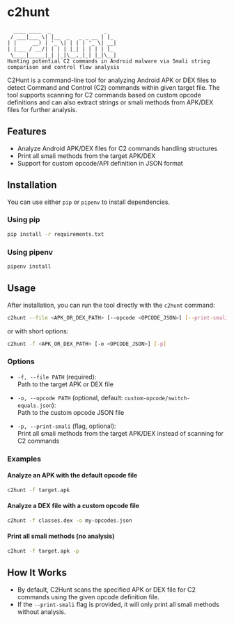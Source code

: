 # c2hunt

```
  ____ ____  _                 _   
 / ___|___ \| |__  _   _ _ __ | |_ 
| |     __) | '_ \| | | | '_ \| __|
| |___ / __/| | | | |_| | | | | |_ 
 \____|_____|_| |_|\__,_|_| |_|\__|
Hunting potential C2 commands in Android malware via Smali string comparison and control flow analysis
```

C2Hunt is a command-line tool for analyzing Android APK or DEX files to detect Command and Control (C2) commands within given target file. The tool supports scanning for C2 commands based on custom opcode definitions and can also extract strings or smali methods from APK/DEX files for further analysis.

## Features

- Analyze Android APK/DEX files for C2 commands handling structures
- Print all smali methods from the target APK/DEX
- Support for custom opcode/API definition in JSON format

## Installation

You can use either `pip` or `pipenv` to install dependencies.

### Using pip

```bash
pip install -r requirements.txt
```

### Using pipenv

```bash
pipenv install
```

## Usage

After installation, you can run the tool directly with the `c2hunt` command:

```bash
c2hunt --file <APK_OR_DEX_PATH> [--opcode <OPCODE_JSON>] [--print-smali]
```

or with short options:

```bash
c2hunt -f <APK_OR_DEX_PATH> [-o <OPCODE_JSON>] [-p]
```

### Options

- `-f, --file PATH` (required):  
  Path to the target APK or DEX file

- `-o, --opcode PATH` (optional, default: `custom-opcode/switch-equals.json`):  
  Path to the custom opcode JSON file

- `-p, --print-smali` (flag, optional):  
  Print all smali methods from the target APK/DEX instead of scanning for C2 commands

### Examples

#### Analyze an APK with the default opcode file

```bash
c2hunt -f target.apk
```

#### Analyze a DEX file with a custom opcode file

```bash
c2hunt -f classes.dex -o my-opcodes.json
```

#### Print all smali methods (no analysis)

```bash
c2hunt -f target.apk -p
```

## How It Works

- By default, C2Hunt scans the specified APK or DEX file for C2 commands using the given opcode definition file.
- If the `--print-smali` flag is provided, it will only print all smali methods without analysis.

